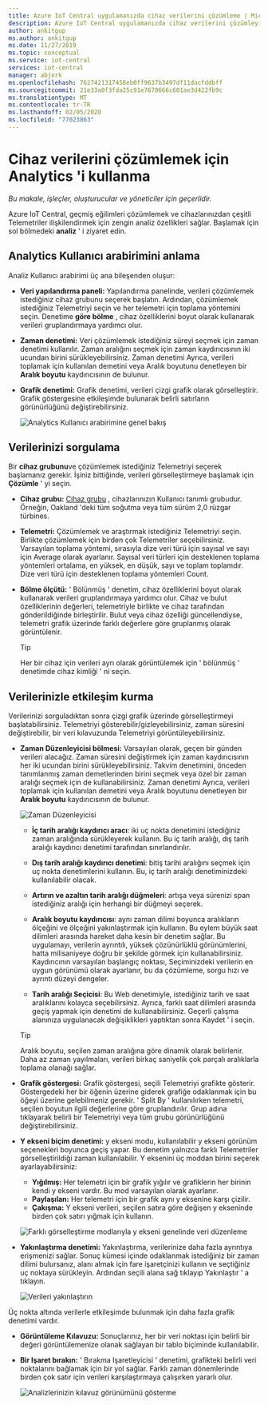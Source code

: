 ```yaml
---
title: Azure IoT Central uygulamanızda cihaz verilerini çözümleme | Microsoft Docs
description: Azure IoT Central uygulamanızda cihaz verilerini çözümleyin.
author: ankitgup
ms.author: ankitgup
ms.date: 11/27/2019
ms.topic: conceptual
ms.service: iot-central
services: iot-central
manager: abjork
ms.openlocfilehash: 7627421317458eb0ff9637b3497df11dacfddbff
ms.sourcegitcommit: 21e33a0f3fda25c91e7670666c601ae3d422fb9c
ms.translationtype: MT
ms.contentlocale: tr-TR
ms.lasthandoff: 02/05/2020
ms.locfileid: "77023863"
---
```

# <a name="how-to-use-analytics-to-analyze-device-data"></a>Cihaz verilerini çözümlemek için Analytics 'i kullanma

*Bu makale, işleçler, oluşturucular ve yöneticiler için geçerlidir.*



Azure IoT Central, geçmiş eğilimleri çözümlemek ve cihazlarınızdan çeşitli Telemetriler ilişkilendirmek için zengin analiz özellikleri sağlar. Başlamak için sol bölmedeki **analiz** ' i ziyaret edin.

## <a name="understanding-the-analytics-ui"></a>Analytics Kullanıcı arabirimini anlama
Analiz Kullanıcı arabirimi üç ana bileşenden oluşur:
- **Veri yapılandırma paneli:** Yapılandırma panelinde, verileri çözümlemek istediğiniz cihaz grubunu seçerek başlatın. Ardından, çözümlemek istediğiniz Telemetriyi seçin ve her telemetri için toplama yöntemini seçin. Denetime **göre bölme** , cihaz özelliklerini boyut olarak kullanarak verileri gruplandırmaya yardımcı olur.

- **Zaman denetimi:** Veri çözümlemek istediğiniz süreyi seçmek için zaman denetimi kullanılır. Zaman aralığını seçmek için zaman kaydırıcısının iki ucundan birini sürükleyebilirsiniz. Zaman denetimi Ayrıca, verileri toplamak için kullanılan demetini veya Aralık boyutunu denetleyen bir **Aralık boyutu** kaydırıcısının de bulunur. 

- **Grafik denetimi:** Grafik denetimi, verileri çizgi grafik olarak görselleştirir. Grafik göstergesine etkileşimde bulunarak belirli satırların görünürlüğünü değiştirebilirsiniz. 


  ![Analytics Kullanıcı arabirimine genel bakış](media/howto-create-analytics/analyticsui.png)


## <a name="querying-your-data"></a>Verilerinizi sorgulama

Bir **cihaz grubunu**ve çözümlemek istediğiniz Telemetriyi seçerek başlamanız gerekir. İşiniz bittiğinde, verileri görselleştirmeye başlamak için **Çözümle** ' yi seçin.

- **Cihaz grubu:** [Cihaz grubu](tutorial-use-device-groups.md) , cihazlarınızın Kullanıcı tanımlı grubudur. Örneğin, Oakland 'deki tüm soğutma veya tüm sürüm 2,0 rüzgar türbines.

- **Telemetri:** Çözümlemek ve araştırmak istediğiniz Telemetriyi seçin. Birlikte çözümlemek için birden çok Telemetriler seçebilirsiniz. Varsayılan toplama yöntemi, sırasıyla dize veri türü için sayısal ve sayı için Average olarak ayarlanır. Sayısal veri türleri için desteklenen toplama yöntemleri ortalama, en yüksek, en düşük, sayı ve toplam toplamdır.  Dize veri türü için desteklenen toplama yöntemleri Count.

- **Bölme ölçütü:** ' Bölünmüş ' denetim, cihaz özelliklerini boyut olarak kullanarak verileri gruplandırmaya yardımcı olur. Cihaz ve bulut özelliklerinin değerleri, telemetriyle birlikte ve cihaz tarafından gönderildiğinde birleştirilir. Bulut veya cihaz özelliği güncellendiyse, telemetri grafik üzerinde farklı değerlere göre gruplanmış olarak görüntülenir.

    > [!TIP]
    > Her bir cihaz için verileri ayrı olarak görüntülemek için ' bölünmüş ' denetimde cihaz kimliği ' ni seçin.

## <a name="interacting-with-your-data"></a>Verilerinizle etkileşim kurma

Verilerinizi sorguladıktan sonra çizgi grafik üzerinde görselleştirmeyi başlatabilirsiniz. Telemetriyi gösterebilir/gizleyebilirsiniz, zaman süresini değiştirebilir, bir veri kılavuzunda Telemetriyi görüntüleyebilirsiniz.

- **Zaman Düzenleyicisi bölmesi:** Varsayılan olarak, geçen bir günden verileri alacağız. Zaman süresini değiştirmek için zaman kaydırıcısının her iki ucundan birini sürükleyebilirsiniz. Takvim denetimini, önceden tanımlanmış zaman demetlerinden birini seçmek veya özel bir zaman aralığı seçmek için de kullanabilirsiniz. Zaman denetimi Ayrıca, verileri toplamak için kullanılan demetini veya Aralık boyutunu denetleyen bir **Aralık boyutu** kaydırıcısının de bulunur.

    ![Zaman Düzenleyicisi](media/howto-create-analytics/timeeditorpanel.png)

    - **İç tarih aralığı kaydırıcı aracı**: iki uç nokta denetimini istediğiniz zaman aralığında sürükleyerek kullanın. Bu iç tarih aralığı, dış tarih aralığı kaydırıcı denetimi tarafından sınırlandırılır.
    
   
    - **Dış tarih aralığı kaydırıcı denetimi**: bitiş tarihi aralığını seçmek için uç nokta denetimlerini kullanın. Bu, iç tarih aralığı denetiminizdeki kullanılabilir olacak.

    - **Artırın ve azaltın tarih aralığı düğmeleri**: artışa veya sürenizi span istediğiniz aralığı için herhangi bir düğmeyi seçerek.

    - **Aralık boyutu kaydırıcısı**: aynı zaman dilimi boyunca aralıkların ölçeğini ve ölçeğini yakınlaştırmak için kullanın. Bu eylem büyük saat dilimleri arasında hareket daha kesin bir denetim sağlar. Bu uygulamayı, verilerin ayrıntılı, yüksek çözünürlüklü görünümlerini, hatta milisaniyeye doğru bir şekilde görmek için kullanabilirsiniz. Kaydırıcının varsayılan başlangıç noktası, Seçiminizdeki verilerin en uygun görünümü olarak ayarlanır, bu da çözümleme, sorgu hızı ve ayrıntı düzeyi dengeler.
    
    - **Tarih aralığı Seçicisi**: Bu Web denetimiyle, istediğiniz tarih ve saat aralıklarını kolayca seçebilirsiniz. Ayrıca, farklı saat dilimleri arasında geçiş yapmak için denetimi de kullanabilirsiniz. Geçerli çalışma alanınıza uygulanacak değişiklikleri yaptıktan sonra Kaydet ' i seçin.

    > [!TIP]
    > Aralık boyutu, seçilen zaman aralığına göre dinamik olarak belirlenir. Daha az zaman yayılmaları, verileri birkaç saniyelik çok parçalı aralıklarla toplama olanağı sağlar.


- **Grafik göstergesi:** Grafik göstergesi, seçili Telemetriyi grafikte gösterir. Göstergedeki her bir öğenin üzerine giderek grafiğe odaklanmak için bu öğeyi üzerine gelebilmeniz gerekir. ' Split By ' kullanılırken telemetri, seçilen boyutun ilgili değerlerine göre gruplandırılır. Grup adına tıklayarak belirli bir Telemetriyi veya tüm grubu görünürlüğünü değiştirebilirsiniz.  


- **Y ekseni biçim denetimi:** y ekseni modu, kullanılabilir y ekseni görünüm seçenekleri boyunca geçiş yapar. Bu denetim yalnızca farklı Telemetriler görselleştirildiği zaman kullanılabilir. Y eksenini üç moddan birini seçerek ayarlayabilirsiniz:

    - **Yığılmış:** Her telemetri için bir grafik yığılır ve grafiklerin her birinin kendi y ekseni vardır. Bu mod varsayılan olarak ayarlanır.
    - **Paylaşılan:** Her telemetri için bir grafik aynı y eksenine karşı çizilir.
    - **Çakışma:** Y ekseni verileri, seçilen satıra göre değişen y ekseninde birden çok satırı yığmak için kullanın.

  ![Farklı görselleştirme modlarıyla y ekseni genelinde veri düzenleme](media/howto-create-analytics/yaxiscontrol.png)

- **Yakınlaştırma denetimi:** Yakınlaştırma, verilerinize daha fazla ayrıntıya erişmenizi sağlar. Sonuç kümesi içinde odaklanmak istediğiniz bir zaman dilimi bulursanız, alanı almak için fare işaretçinizi kullanın ve seçtiğiniz uç noktaya sürükleyin. Ardından seçili alana sağ tıklayıp Yakınlaştır ' a tıklayın.

  ![Verileri yakınlaştırın](media/howto-create-analytics/zoom.png)

Üç nokta altında verilerle etkileşimde bulunmak için daha fazla grafik denetimi vardır.

- **Görüntüleme Kılavuzu:** Sonuçlarınız, her bir veri noktası için belirli bir değeri görüntülemenize olanak sağlayan bir tablo biçiminde kullanılabilir.

- **Bir Işaret bırakın:** ' Bırakma Işaretleyicisi ' denetimi, grafikteki belirli veri noktalarını bağlamak için bir yol sağlar. Farklı zaman dönemlerinde birden çok satır için verileri karşılaştırmaya çalışırken yararlı olur.

  ![Analizlerinizin kılavuz görünümünü gösterme](media/howto-create-analytics/additionalchartcontrols.png)